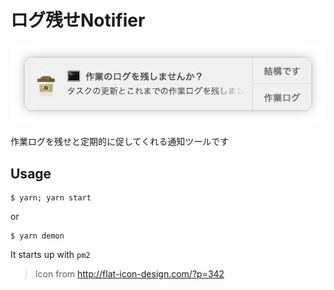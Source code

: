 # ログ残せNotifier

![Screenshot](screenshot.png)

作業ログを残せと定期的に促してくれる通知ツールです

## Usage

```
$ yarn; yarn start
```

or 

```
$ yarn demon
```

It starts up with `pm2`

> Icon from http://flat-icon-design.com/?p=342